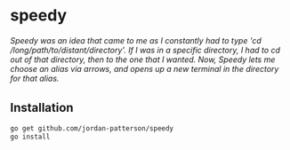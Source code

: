 # speedy

###### Speedy was an idea that came to me as I constantly had to type 'cd /long/path/to/distant/directory'. If I was in a specific directory, I had to cd out of that directory, then to the one that I wanted. Now, Speedy lets me choose an alias via arrows, and opens up a new terminal in the directory for that alias.


## Installation
``` bash
go get github.com/jordan-patterson/speedy
go install
```
